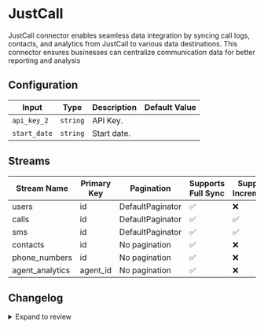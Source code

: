 # JustCall
JustCall connector enables seamless data integration by syncing call logs, contacts, and analytics from JustCall to various data destinations. This connector ensures businesses can centralize communication data for better reporting and analysis

## Configuration

| Input | Type | Description | Default Value |
|-------|------|-------------|---------------|
| `api_key_2` | `string` | API Key.  |  |
| `start_date` | `string` | Start date.  |  |

## Streams
| Stream Name | Primary Key | Pagination | Supports Full Sync | Supports Incremental |
|-------------|-------------|------------|---------------------|----------------------|
| users | id | DefaultPaginator | ✅ |  ❌  |
| calls | id | DefaultPaginator | ✅ |  ✅  |
| sms | id | DefaultPaginator | ✅ |  ✅  |
| contacts | id | No pagination | ✅ |  ❌  |
| phone_numbers | id | No pagination | ✅ |  ❌  |
| agent_analytics | agent_id | No pagination | ✅ |  ❌  |

## Changelog

<details>
  <summary>Expand to review</summary>

| Version          | Date              | Pull Request | Subject        |
|------------------|-------------------|--------------|----------------|
| 0.0.34 | 2025-10-07 | [67367](https://github.com/airbytehq/airbyte/pull/67367) | Update dependencies |
| 0.0.33 | 2025-09-30 | [66790](https://github.com/airbytehq/airbyte/pull/66790) | Update dependencies |
| 0.0.32 | 2025-09-09 | [66096](https://github.com/airbytehq/airbyte/pull/66096) | Update dependencies |
| 0.0.31 | 2025-08-23 | [65334](https://github.com/airbytehq/airbyte/pull/65334) | Update dependencies |
| 0.0.30 | 2025-08-09 | [64617](https://github.com/airbytehq/airbyte/pull/64617) | Update dependencies |
| 0.0.29 | 2025-08-02 | [64202](https://github.com/airbytehq/airbyte/pull/64202) | Update dependencies |
| 0.0.28 | 2025-07-19 | [63473](https://github.com/airbytehq/airbyte/pull/63473) | Update dependencies |
| 0.0.27 | 2025-07-12 | [63121](https://github.com/airbytehq/airbyte/pull/63121) | Update dependencies |
| 0.0.26 | 2025-07-05 | [62654](https://github.com/airbytehq/airbyte/pull/62654) | Update dependencies |
| 0.0.25 | 2025-06-21 | [61868](https://github.com/airbytehq/airbyte/pull/61868) | Update dependencies |
| 0.0.24 | 2025-06-14 | [60620](https://github.com/airbytehq/airbyte/pull/60620) | Update dependencies |
| 0.0.23 | 2025-05-10 | [59826](https://github.com/airbytehq/airbyte/pull/59826) | Update dependencies |
| 0.0.22 | 2025-05-03 | [59289](https://github.com/airbytehq/airbyte/pull/59289) | Update dependencies |
| 0.0.21 | 2025-04-26 | [57695](https://github.com/airbytehq/airbyte/pull/57695) | Update dependencies |
| 0.0.20 | 2025-04-05 | [57027](https://github.com/airbytehq/airbyte/pull/57027) | Update dependencies |
| 0.0.19 | 2025-03-29 | [56632](https://github.com/airbytehq/airbyte/pull/56632) | Update dependencies |
| 0.0.18 | 2025-03-22 | [56058](https://github.com/airbytehq/airbyte/pull/56058) | Update dependencies |
| 0.0.17 | 2025-03-08 | [55496](https://github.com/airbytehq/airbyte/pull/55496) | Update dependencies |
| 0.0.16 | 2025-03-01 | [54755](https://github.com/airbytehq/airbyte/pull/54755) | Update dependencies |
| 0.0.15 | 2025-02-22 | [54344](https://github.com/airbytehq/airbyte/pull/54344) | Update dependencies |
| 0.0.14 | 2025-02-15 | [53808](https://github.com/airbytehq/airbyte/pull/53808) | Update dependencies |
| 0.0.13 | 2025-02-08 | [53264](https://github.com/airbytehq/airbyte/pull/53264) | Update dependencies |
| 0.0.12 | 2025-02-01 | [52770](https://github.com/airbytehq/airbyte/pull/52770) | Update dependencies |
| 0.0.11 | 2025-01-25 | [52287](https://github.com/airbytehq/airbyte/pull/52287) | Update dependencies |
| 0.0.10 | 2025-01-18 | [51806](https://github.com/airbytehq/airbyte/pull/51806) | Update dependencies |
| 0.0.9 | 2025-01-11 | [51212](https://github.com/airbytehq/airbyte/pull/51212) | Update dependencies |
| 0.0.8 | 2024-12-28 | [50640](https://github.com/airbytehq/airbyte/pull/50640) | Update dependencies |
| 0.0.7 | 2024-12-21 | [50072](https://github.com/airbytehq/airbyte/pull/50072) | Update dependencies |
| 0.0.6 | 2024-12-14 | [49638](https://github.com/airbytehq/airbyte/pull/49638) | Update dependencies |
| 0.0.5 | 2024-12-12 | [49251](https://github.com/airbytehq/airbyte/pull/49251) | Update dependencies |
| 0.0.4 | 2024-12-11 | [48974](https://github.com/airbytehq/airbyte/pull/48974) | Starting with this version, the Docker image is now rootless. Please note that this and future versions will not be compatible with Airbyte versions earlier than 0.64 |
| 0.0.3 | 2024-11-04 | [48164](https://github.com/airbytehq/airbyte/pull/48164) | Update dependencies |
| 0.0.2 | 2024-10-29 | [47799](https://github.com/airbytehq/airbyte/pull/47799) | Update dependencies |
| 0.0.1 | 2024-10-21 | | Initial release by [@bishalbera](https://github.com/bishalbera) via Connector Builder |

</details>
